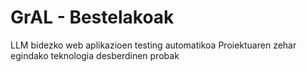 # GrAL - Bestelakoak
LLM bidezko web aplikazioen testing automatikoa
Proiektuaren zehar egindako teknologia desberdinen probak
